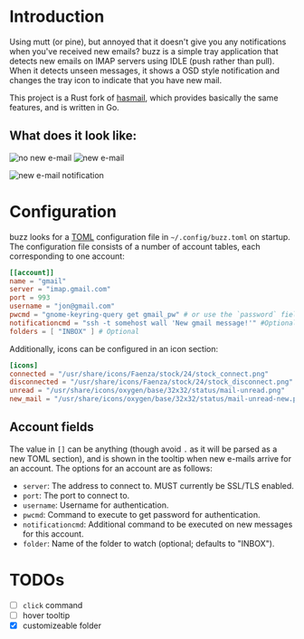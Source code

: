 # Introduction

Using mutt (or pine), but annoyed that it doesn't give you any
notifications when you've received new emails? buzz is a simple tray
application that detects new emails on IMAP servers using IDLE (push
rather than pull). When it detects unseen messages, it shows a OSD style
notification and changes the tray icon to indicate that you have new
mail.

This project is a Rust fork of
[hasmail](https://github.com/jonhoo/hasmail), which provides basically
the same features, and is written in Go.

## What does it look like:

![no new e-mail](assets/no-email.png?raw=true)
![new e-mail](assets/new-email.png?raw=true)

![new e-mail notification](assets/notification.png?raw=true)

# Configuration

buzz looks for a
[TOML](https://github.com/toml-lang/toml#user-content-example)
configuration file in `~/.config/buzz.toml` on startup. The
configuration file consists of a number of account tables, each corresponding
to one account:

```toml
[[account]]
name = "gmail"
server = "imap.gmail.com"
port = 993
username = "jon@gmail.com"
pwcmd = "gnome-keyring-query get gmail_pw" # or use the `password` field to set it in plain text
notificationcmd = "ssh -t somehost wall 'New gmail message!'" #Optional
folders = [ "INBOX" ] # Optional
```

Additionally, icons can be configured in an icon section:

```toml
[icons]
connected = "/usr/share/icons/Faenza/stock/24/stock_connect.png"
disconnected = "/usr/share/icons/Faenza/stock/24/stock_disconnect.png"
unread = "/usr/share/icons/oxygen/base/32x32/status/mail-unread.png"
new_mail = "/usr/share/icons/oxygen/base/32x32/status/mail-unread-new.png"
```

## Account fields

The value in `[]` can be anything (though avoid `.` as it will be parsed
as a new TOML section), and is shown in the tooltip when new e-mails
arrive for an account. The options for an account are as follows:

 - `server`: The address to connect to. MUST currently be SSL/TLS
   enabled.
 - `port`: The port to connect to.
 - `username`: Username for authentication.
 - `pwcmd`: Command to execute to get password for authentication.
 - `notificationcmd`: Additional command to be executed on new messages for this account.
 - `folder`: Name of the folder to watch (optional; defaults to "INBOX").

# TODOs

 - [ ] `click` command
 - [ ] hover tooltip
 - [x] customizeable folder
